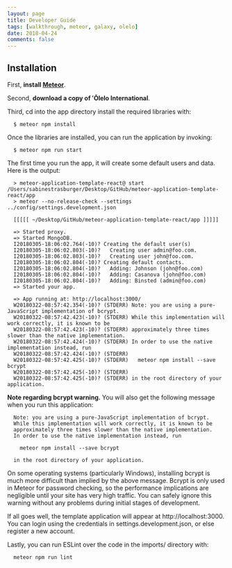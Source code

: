 ```yaml
---
layout: page
title: Developer Guide
tags: [walkthrough, meteor, galaxy, olelo]
date: 2018-04-24
comments: false
---
```

    
<h2>Installation</h2>

First, **install [Meteor](https://www.meteor.com/install)**.

Second, **download a copy of ʻŌlelo International**.

Third, cd into the app directory install the required libraries with:

      $ meteor npm install

Once the libraries are installed, you can run the application by invoking:

      $ meteor npm run start

The first time you run the app, it will create some default users and data. Here is the output:

      > meteor-application-template-react@ start /Users/sabinestrasburger/Desktop/GitHub/meteor-application-template-react/app
      > meteor --no-release-check --settings ../config/settings.development.json
      
      [[[[[ ~/Desktop/GitHub/meteor-application-template-react/app ]]]]]
      
      => Started proxy.                             
      => Started MongoDB. 
      I20180305-18:06:02.764(-10)? Creating the default user(s)
      I20180305-18:06:02.803(-10)?   Creating user admin@foo.com.
      I20180305-18:06:02.803(-10)?   Creating user john@foo.com.
      I20180305-18:06:02.804(-10)? Creating default contacts.
      I20180305-18:06:02.804(-10)?   Adding: Johnson (john@foo.com)
      I20180305-18:06:02.804(-10)?   Adding: Casanova (john@foo.com)
      I20180305-18:06:02.804(-10)?   Adding: Binsted (admin@foo.com)                          
      => Started your app.                          
      
      => App running at: http://localhost:3000/
      W20180322-08:57:42.354(-10)? (STDERR) Note: you are using a pure-JavaScript implementation of bcrypt.
      W20180322-08:57:42.423(-10)? (STDERR) While this implementation will work correctly, it is known to be
      W20180322-08:57:42.423(-10)? (STDERR) approximately three times slower than the native implementation.
      W20180322-08:57:42.424(-10)? (STDERR) In order to use the native implementation instead, run
      W20180322-08:57:42.424(-10)? (STDERR) 
      W20180322-08:57:42.425(-10)? (STDERR)   meteor npm install --save bcrypt
      W20180322-08:57:42.425(-10)? (STDERR) 
      W20180322-08:57:42.425(-10)? (STDERR) in the root directory of your application.

**Note regarding bcrypt warning.** You will also get the following message when you run this application:

      Note: you are using a pure-JavaScript implementation of bcrypt.
      While this implementation will work correctly, it is known to be
      approximately three times slower than the native implementation.
      In order to use the native implementation instead, run
      
        meteor npm install --save bcrypt
      
      in the root directory of your application.

On some operating systems (particularly Windows), installing bcrypt is much more difficult than implied by the above message. Bcrypt is only used in Meteor for password checking, so the performance implications are negligible until your site has very high traffic. You can safely ignore this warning without any problems during initial stages of development.

If all goes well, the template application will appear at http://localhost:3000. You can login using the credentials in settings.development.json, or else register a new account.

Lastly, you can run ESLint over the code in the imports/ directory with:

      meteor npm run lint
